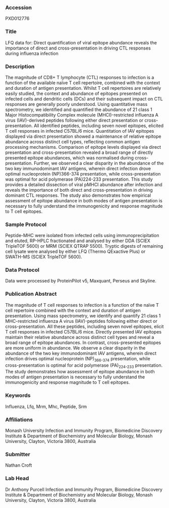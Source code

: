 ### Accession
PXD012776

### Title
LFQ data for: Direct quantification of viral epitope abundance reveals the importance of direct and cross-presentation in driving CTL responses during influenza infection

### Description
The magnitude of CD8+ T lymphocyte (CTL) responses to infection is a function of the available naïve T cell repertoire, combined with the context and duration of antigen presentation. Whilst T cell repertoires are relatively easily studied, the context and abundance of epitopes presented on infected cells and dendritic cells (DCs) and their subsequent impact on CTL responses are generally poorly understood. Using quantitative mass spectrometry, we identified and quantified the abundance of 21 class 1 Major Histocompatibility Complex molecule (MHCI)-restricted influenza A virus (IAV)-derived peptides following either direct presentation or cross-presentation. All identified peptides, including seven novel epitopes, elicited T cell responses in infected C57BL/6 mice. Quantitation of IAV epitopes displayed via direct presentation showed a maintenance of relative epitope abundance across distinct cell types, reflecting common antigen processing mechanisms. Comparison of epitope levels displayed via direct presentation and cross-presentation revealed a broad range of directly presented epitope abundances, which was normalised during cross-presentation. Further, we observed a clear disparity in the abundance of the two key immunodominant IAV antigens, wherein direct infection drove optimal nucleoprotein (NP)366-374 presentation, while cross-presentation was optimal for acid polymerase (PA)224-233 presentation. This study provides a detailed dissection of viral pMHCI abundance after infection and reveals the importance of both direct and cross-presentation in driving dominant CTL responses. The study also demonstrates how empirical assessment of epitope abundance in both modes of antigen presentation is necessary to fully understand the immunogenicity and response magnitude to T cell epitopes.

### Sample Protocol
Peptide-MHC were isolated from infected cells using immunoprecipitation and eluted, RP-HPLC fractionated and analysed by either DDA (SCIEX TripleTOF 5600) or MRM (SCIEX QTRAP 5500). Tryptic digests of remaining cell lysate were analysed by either LFQ (Thermo QExactive Plus) or SWATH-MS (SCIEX TripleTOF 5600).

### Data Protocol
Data were processed by ProteinPilot v5, Maxquant, Perseus and Skyline.

### Publication Abstract
The magnitude of T cell responses to infection is a function of the na&#xef;ve T cell repertoire combined with the context and duration of antigen presentation. Using mass spectrometry, we identify and quantify 21 class 1 MHC-restricted influenza A virus (IAV)-peptides following either direct or cross-presentation. All these peptides, including seven novel epitopes, elicit T cell responses in infected C57BL/6 mice. Directly presented IAV epitopes maintain their relative abundance across distinct cell types and reveal a broad range of epitope abundances. In contrast, cross-presented epitopes are more uniform in abundance. We observe a clear disparity in the abundance of the two key immunodominant IAV antigens, wherein direct infection drives optimal nucleoprotein (NP)<sub>366-374</sub> presentation, while cross-presentation is optimal for acid polymerase (PA)<sub>224-233</sub> presentation. The study demonstrates how assessment of epitope abundance in both modes of antigen presentation is necessary to fully understand the immunogenicity and response magnitude to T cell epitopes.

### Keywords
Influenza, Lfq, Mrm, Mhc, Peptide, Srm

### Affiliations
Monash University
Infection and Immunity Program, Biomedicine Discovery Institute & Department of Biochemistry and Molecular Biology, Monash University, Clayton, Victoria 3800, Australia

### Submitter
Nathan Croft

### Lab Head
Dr Anthony Purcell
Infection and Immunity Program, Biomedicine Discovery Institute & Department of Biochemistry and Molecular Biology, Monash University, Clayton, Victoria 3800, Australia


